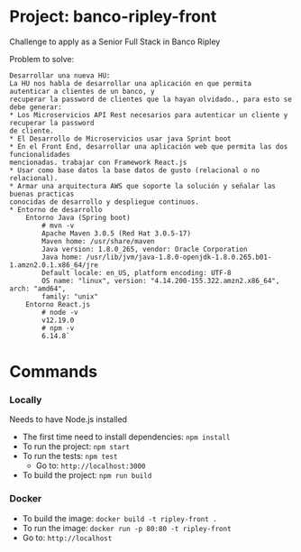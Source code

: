 # Project: banco-ripley-front
Challenge to apply as a Senior Full Stack in Banco Ripley

Problem to solve: 
```
Desarrollar una nueva HU:
La HU nos habla de desarrollar una aplicación en que permita autenticar a clientes de un banco, y
recuperar la password de clientes que la hayan olvidado., para esto se debe generar:
* Los Microservicios API Rest necesarios para autenticar un cliente y recuperar la password
de cliente.
* El Desarrollo de Microservicios usar java Sprint boot
* En el Front End, desarrollar una aplicación web que permita las dos funcionalidades
mencionadas. trabajar con Framework React.js
* Usar como base datos la base datos de gusto (relacional o no relacional).
* Armar una arquitectura AWS que soporte la solución y señalar las buenas practicas
conocidas de desarrollo y despliegue continuos.
* Entorno de desarrollo
    Entorno Java (Spring boot)
        # mvn -v
        Apache Maven 3.0.5 (Red Hat 3.0.5-17)
        Maven home: /usr/share/maven
        Java version: 1.8.0_265, vendor: Oracle Corporation
        Java home: /usr/lib/jvm/java-1.8.0-openjdk-1.8.0.265.b01-1.amzn2.0.1.x86_64/jre
        Default locale: en_US, platform encoding: UTF-8
        OS name: "linux", version: "4.14.200-155.322.amzn2.x86_64", arch: "amd64",
        family: "unix"
    Entorno React.js
        # node -v
        v12.19.0
        # npm -v
        6.14.8`
```

# Commands

### Locally
Needs to have Node.js installed
* The first time need to install dependencies: `npm install`
* To run the project: `npm start`
* To run the tests: `npm test`
  * Go to: `http://localhost:3000`
* To build the project: `npm run build`

### Docker
* To build the image: `docker build -t ripley-front .`
* To run the image: `docker run -p 80:80 -t ripley-front`
* Go to: `http://localhost`